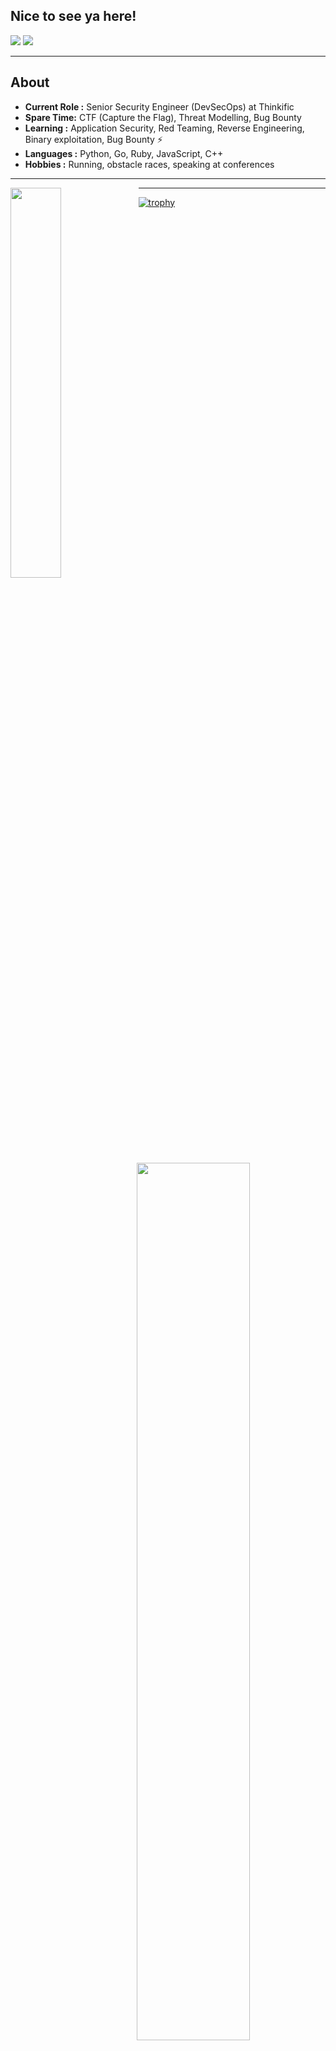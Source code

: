 ## Nice to see ya here!
[![](https://img.shields.io/badge/LinkedIn-alekkras-blue)](https://www.linkedin.com/in/alekkras/)
[![](https://img.shields.io/badge/Gmail-alekforwork%40gmail.com-red)](mailto:alekforwork@gmail.com)

---------------------------------------------------------------------------------------------------------------------------------------------------------------------------------
## About

-  **Current Role :** Senior Security Engineer (DevSecOps) at Thinkific
-  **Spare Time:** CTF (Capture the Flag), Threat Modelling, Bug Bounty
-  **Learning :** Application Security, Red Teaming, Reverse Engineering, Binary exploitation, Bug Bounty :zap: 	
-  **Languages :** Python, Go, Ruby, JavaScript, C++
-  **Hobbies :** Running, obstacle races, speaking at conferences

---------------------------------------------------------------------------------------------------------------------------------------------------------------------------------
<div>
  <img align="left" width="40%" height="40%" src="https://github-readme-stats.vercel.app/api/top-langs/?username=alekkras&layout=compact">
  <img align="right" width="60%" height="60%" src="https://github-readme-stats.vercel.app/api?username=alekkras&show_icons=true&count_private=true">
</div>

--------------------------------------------------------------------------------------------------------------------------------------------------------------------------------- 
[![trophy](https://github-profile-trophy.vercel.app/?username=alekkras&rank=SECRET,SSS,SS,S,AAA,AA,A&theme=dracula&no-frame=true)](https://github.com/ryo-ma/github-profile-trophy)
<table>
  <tr>
    <td>You're visitor</td>
    <td><img src="https://profile-counter.glitch.me/alekkras/count.svg" alt="" /></td>
  </tr>
</table>


